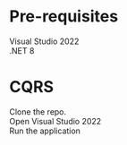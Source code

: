 # Pre-requisites
Visual Studio 2022 <br />
.NET 8

# CQRS

Clone the repo. <br />
Open Visual Studio 2022 <br />
Run the application
